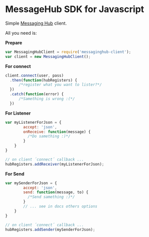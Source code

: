 # MessageHub SDK for Javascript

Simple [Messaging Hub](http://msging.net/) client.

All you need is:

**Prepare**

```javascript
var MessagingHubClient = require('messaginghub-client');
var client = new MessagingHubClient();
```

**For connect**

```javascript
client.connect(user, pass)
  .then(function(hubRegisters) {
      /*register what you want to lister?*/
  })
  .catch(function(error) {
      /*Samething is wrong :(*/
  })
```

**For Listener**

```javascript
var myListenerForJson = {
        accept: 'json',
        onReceive: function(message) {
          /*Do samething :)*/
        }
    }
}

// on client ´connect´ callback ...
hubRegisters.addReceiver(myListenerForJson);
```

**For Send**

```javascript
var mySenderForJson = {
        accept: 'json',
        send: function(message, to) {
          /*Send samething :)*/
        }
        // ... see in docs others options
    }
}

// on client ´connect´ callback ...
hubRegisters.addSender(mySenderForJson);
```
